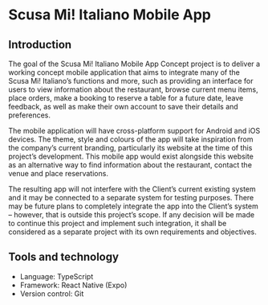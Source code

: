 # Scusa Mi! Italiano Mobile App

## Introduction

The goal of the Scusa Mi! Italiano Mobile App Concept project is to deliver a working concept mobile application that aims to integrate many of the Scusa Mi! Italiano’s functions and more, such as providing an interface for users to view information about the restaurant, browse current menu items, place orders, make a booking to reserve a table for a future date, leave feedback, as well as make their own account to save their details and preferences.

The mobile application will have cross-platform support for Android and iOS devices.
The theme, style and colours of the app will take inspiration from the company’s current branding, particularly its website at the time of this project’s development. This mobile app would exist alongside this website as an alternative way to find information about the restaurant, contact the venue and place reservations.

The resulting app will not interfere with the Client’s current existing system and it may be connected to a separate system for testing purposes. There may be future plans to completely integrate the app into the Client’s system – however, that is outside this project’s scope. If any decision will be made to continue this project and implement such integration, it shall be considered as a separate project with its own requirements and objectives.

## Tools and technology

- Language: TypeScript
- Framework: React Native (Expo)
- Version control: Git
